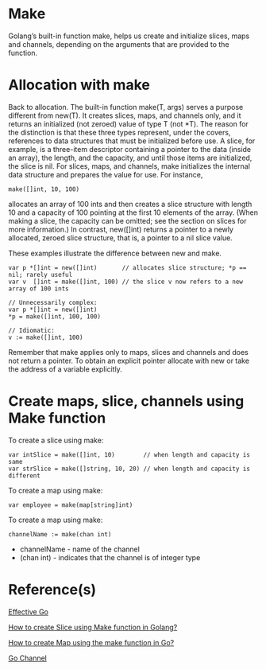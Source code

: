 # Make

Golang’s built-in function make, helps us create and initialize slices, maps and channels, depending on the arguments that are provided to the function.

# Allocation with make

Back to allocation. The built-in function make(T, args) serves a purpose different from new(T). It creates slices, maps, and channels only, and it returns an initialized (not zeroed) value of type T (not \*T). The reason for the distinction is that these three types represent, under the covers, references to data structures that must be initialized before use. A slice, for example, is a three-item descriptor containing a pointer to the data (inside an array), the length, and the capacity, and until those items are initialized, the slice is nil. For slices, maps, and channels, make initializes the internal data structure and prepares the value for use. For instance,

```
make([]int, 10, 100)
```

allocates an array of 100 ints and then creates a slice structure with length 10 and a capacity of 100 pointing at the first 10 elements of the array. (When making a slice, the capacity can be omitted; see the section on slices for more information.) In contrast, new([]int) returns a pointer to a newly allocated, zeroed slice structure, that is, a pointer to a nil slice value.

These examples illustrate the difference between new and make.

```
var p *[]int = new([]int)       // allocates slice structure; *p == nil; rarely useful
var v  []int = make([]int, 100) // the slice v now refers to a new array of 100 ints

// Unnecessarily complex:
var p *[]int = new([]int)
*p = make([]int, 100, 100)

// Idiomatic:
v := make([]int, 100)
```

Remember that make applies only to maps, slices and channels and does not return a pointer. To obtain an explicit pointer allocate with new or take the address of a variable explicitly.

# Create maps, slice, channels using Make function

To create a slice using make:

```
var intSlice = make([]int, 10)        // when length and capacity is same
var strSlice = make([]string, 10, 20) // when length and capacity is different
```

To create a map using make:

```
var employee = make(map[string]int)
```

To create a map using make:

```
channelName := make(chan int)
```

- channelName - name of the channel
- (chan int) - indicates that the channel is of integer type

# Reference(s)

[Effective Go](https://go.dev/doc/effective_go#allocation_make)

[How to create Slice using Make function in Golang?](https://www.golangprograms.com/how-to-create-slice-using-make-function-in-golang.html)

[How to create Map using the make function in Go?](https://www.golangprograms.com/golang-package-examples/how-to-create-map-using-the-make-function-in-go.html)

[Go Channel](https://www.programiz.com/golang/channel#channel)
